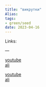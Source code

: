 ```yaml
---
title: "викрутки"
Alias: 
tags:
- green/seed
date: 2023-04-16
---
```

Links:  

—

[youtube](https://www.youtube.com/watch?v=YUd4ewlZ57Y&pp=ygU20L3QsNCx0L7RgCDQvtGC0LLQtdGA0YLQvtC6INGBINCw0LvQuNGN0LrRgdC_0YDQtdGB0YEg)  
[ali](https://aliexpress.ru/item/1005003717982036.html?spm=a2g2w.cart.0.0.1b434aa6v3bBB9&mp=1&_ga=2.138028404.538125905.1668971484-2066003006.1636959260&sku_id=12000032432422962)  

[youtube](https://www.youtube.com/watch?v=euSvbsDMGsQ)  
[ali](https://www.aliexpress.com/item/1005004702360560.html?sub=yt&af=3570&utm_campaign=3570&aff_platform=api-new-link-generate&utm_medium=cpa&cn=2ururt7crnufj2ayrv9ufh3i58t02vyj&dp=2ururt7crnufj2ayrv9ufh3i58t02vyj&aff_fcid=e31275327cee4cc58d90d629306e8da2-1681638756117-02620-_DeBDgFN&cv=4413453&aff_fsk=_DeBDgFN&sk=_DeBDgFN&aff_trace_key=e31275327cee4cc58d90d629306e8da2-1681638756117-02620-_DeBDgFN&terminal_id=63f51f8e9acf44198a661bda8fc077d0&utm_content=4413453&utm_source=aerkol&sku_id=12000030156303055)  




